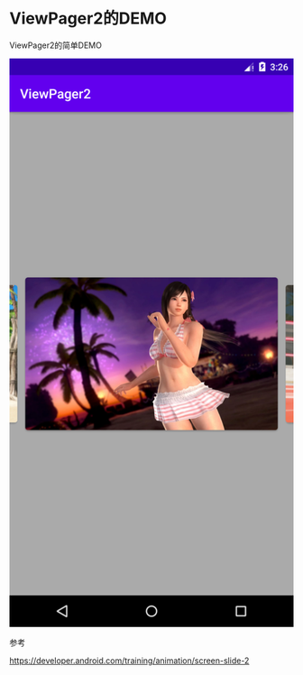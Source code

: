 # ViewPager2的DEMO

ViewPager2的简单DEMO

![screenshot](./screenshot/1.png)

参考

https://developer.android.com/training/animation/screen-slide-2
